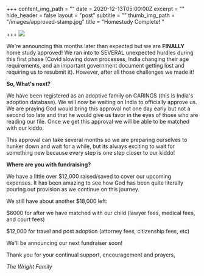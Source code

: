 +++
content_img_path = ""
date = 2020-12-13T05:00:00Z
excerpt = ""
hide_header = false
layout = "post"
subtitle = ""
thumb_img_path = "/images/approved-stamp.jpg"
title = "Homestudy Complete! "

+++
![](/images/india-timeline_li.jpg)

We're announcing this months later than expected but we are **FINALLY** home study approved! We ran into to SEVERAL unexpected hurdles during this first phase (Covid slowing down processes, India changing their age requirements, and an important government document getting lost and requiring us to resubmit it). However, after all those challenges we made it! 

**So, What's next?**

We have been registered as an adoptive family on CARINGS (this is India's adoption database). We will now be waiting on India to officially approve us. We are praying God would bring this approval not one day early but not a second too late and that he would give us favor in the eyes of those who are reading our file. Once we get this approval we will be able to be matched with our kiddo. 

This approval can take several months so we are preparing ourselves to hunker down and wait for a while, but its always exciting to wait for something new because every step is one step closer to our kiddo! 

**Where are you with fundraising?**

We have a little over $12,000 raised/saved to cover our upcoming expenses. It has been amazing to see how God has been quite literally pouring out provision as we continue on this journey. 

We still have about another $18,000 left:

$6000 for after we have matched with our child (lawyer fees, medical fees, and court fees)

$12,000 for travel and post adoption (attorney fees, citizenship fees, etc)

We'll be announcing our next fundraiser soon!

Thank you for your continual support, encouragement and prayers,

_The Wright Family_
